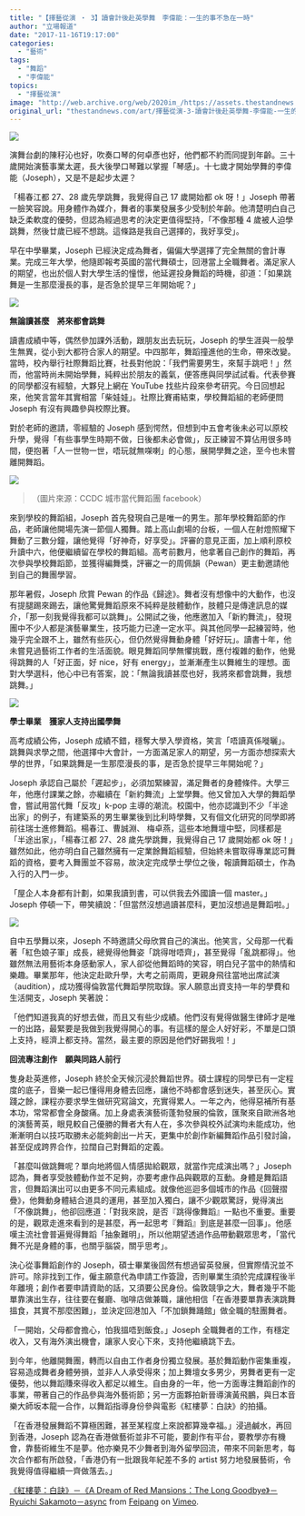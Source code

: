 ```yaml
---
title: "【擇藝從演 ‧ 3】讀會計後赴英學舞　李偉能：一生的事不急在一時"
author: "立場報道"
date: "2017-11-16T19:17:00"
categories:
  - "藝術"
tags:
  - "舞蹈"
  - "李偉能"
topics:
  - "擇藝從演"
image: "http://web.archive.org/web/2020im_/https://assets.thestandnews.com/media/photos/dancer-11_cfYJp.png"
original_url: "thestandnews.com/art/擇藝從演-3-讀會計後赴英學舞-李偉能-一生的事不急在一時"
---
```

![](http://web.archive.org/web/2020im_/https://assets.thestandnews.com/media/photos/dancer-11_cfYJp.png)

演舞台劇的陳秄沁也好，吹奏口琴的何卓彥也好，他們都不約而同提到年齡。三十歲開始演藝事業太遲，長大後學口琴難以掌握「琴感」。十七歲才開始學舞的李偉能（Joseph），又是不是起步太遲？

「楊春江都 27、28 歲先學跳舞，我覺得自己 17 歲開始都 ok 呀！」Joseph 帶著一臉笑容說。用身體作為媒介，舞者的事業發展多少受制於年齡。他清楚明白自己缺乏柔軟度的優勢，但認為經過思考的決定更值得堅持，「不像那種 4 歲被人迫學跳舞，然後廿歲已經不想跳。這條路是我自己選擇的，我好享受」。

早在中學畢業，Joseph 已經決定成為舞者，偏偏大學選擇了完全無關的會計專業。完成三年大學，他隨即報考英國的當代舞碩士，回港當上全職舞者。滿足家人的期望，也出於個人對大學生活的憧憬，他延遲投身舞蹈的時機，卻道：「如果跳舞是一生那麼漫長的事，是否急於提早三年開始呢？」

![](http://web.archive.org/web/2020im_/https://assets.thestandnews.com/media/photos/23275689_10155673927431422_2259896350463020737_o_A1th8_dODKO.png)

**無論讀甚麼　將來都會跳舞**

讀書成績中等，偶然參加課外活動，跟朋友出去玩玩，Joseph 的學生涯與一般學生無異，從小到大都符合家人的期望。中四那年，舞蹈撞進他的生命，帶來改變。當時，校內舉行社際舞蹈比賽，社長對他說：「我們需要男生，來幫手跳吧！」然而，他當時尚未開始學舞，純粹出於朋友的義氣，便答應與同學試試看。代表參賽的同學都沒有經驗，大夥兒上網在 YouTube 找些片段來參考研究。今日回想起來，他笑言當年其實相當「柴娃娃」。社際比賽甫結束，學校舞蹈組的老師便問 Joseph 有沒有興趣參與校際比賽。

對於老師的邀請，零經驗的 Joseph 感到愕然，但想到中五會考後未必可以原校升學，覺得「有些事學生時期不做，日後都未必會做」，反正練習不算佔用很多時間，便抱著「人一世物一世，唔玩就無㗎喇」的心態，展開學舞之途，至今也未嘗離開舞蹈。

![](http://web.archive.org/web/2020im_/https://assets.thestandnews.com/media/photos/22384036_1599157910143529_2922067805162499434_o_aF9iu.jpg)
> （圖片來源：CCDC 城市當代舞蹈團 facebook）

來到學校的舞蹈組，Joseph 首先發現自己是唯一的男生。那年學校舞蹈節的作品，老師讓他開場先演一節個人獨舞。踏上高山劇場的台板，一個人在射燈照耀下舞動了三數分鐘，讓他覺得「好神奇，好享受」。評審的意見正面，加上順利原校升讀中六，他便繼續留在學校的舞蹈組。高考前數月，他拿著自己創作的舞蹈，再次參與學校舞蹈節，並獲得編舞獎，評審之一的周佩韻（Pewan）更主動邀請他到自己的舞團學習。

那年暑假，Joseph 欣賞 Pewan 的作品《歸途》。舞者沒有想像中的大動作，也沒有提腿踢來踢去，讓他驚覺舞蹈原來不純粹是肢體動作，肢體只是傳達訊息的媒介，「那一刻我覺得我都可以跳舞」。公開試之後，他應邀加入「新約舞流」，發現團中不少人都是演藝畢業生，技巧能力已達一定水平。與其他同學一起練習時，他幾乎完全跟不上，雖然有些灰心，但仍然覺得舞動身體「好好玩」。讀書十年，他未嘗見過藝術工作者的生活面貌。眼見舞蹈同學無懼挑戰，應付複雜的動作，他覺得跳舞的人「好正面，好 nice，好有 energy」，並漸漸產生以舞維生的理想。面對大學選科，他心中已有答案，說：「無論我讀甚麼也好，我將來都會跳舞，我想跳舞。」

![](http://web.archive.org/web/2020im_/https://assets.thestandnews.com/media/photos/23591977_10155320066651656_4903672951800524114_o_fz5t8_1dpyK.png)

**學士畢業　獲家人支持出國學舞**

高考成績公佈，Joseph 成績不錯，穩奪大學入學資格，笑言「唔讀真係嘥曬」。跳舞與求學之間，他選擇中大會計，一方面滿足家人的期望，另一方面亦想探索大學的世界，「如果跳舞是一生那麼漫長的事，是否急於提早三年開始呢？」

Joseph 承認自己屬於「遲起步」，必須加緊練習，滿足舞者的身體條件。大學三年，他應付課業之餘，亦繼續在「新約舞流」上堂學舞。他又曾加入大學的舞蹈學會，嘗試用當代舞「反攻」k-pop 主導的潮流。校園中，他亦認識到不少「半途出家」的例子，有建築系的男生畢業後到比利時學舞，又有個文化研究的同學即將前往瑞士進修舞蹈。楊春江、曹誠淵、 梅卓燕，這些本地舞壇中堅，同樣都是「半途出家」，「楊春江都 27、28 歲先學跳舞，我覺得自己 17 歲開始都 ok 呀！」雖然如此，他亦明白自己雖然擁有一定業餘舞蹈經驗，但始終未嘗取得專業認可舞蹈的資格，要考入舞團並不容易，故決定完成學士學位之後，報讀舞蹈碩士，作為入行的入門一步。

「屋企人本身都有計劃，如果我讀到書，可以供我去外國讀一個 master。」Joseph 停頓一下，帶笑續說：「但當然沒想過讀甚麼科，更加沒想過是舞蹈啦。」

![](http://web.archive.org/web/2020im_/https://assets.thestandnews.com/media/photos/23632269_10155320066646656_8794079733243647054_o_SD1Nj_m7s0g.png)

自中五學舞以來，Joseph 不時邀請父母欣賞自己的演出。他笑言，父母那一代看著「紅色娘子軍」成長，總覺得他舞姿「跳得咁唔齊」，甚至覺得「亂跳都得」。他雖然無法用藝術本身感動家人，家人卻從他舞蹈時的笑容，明白兒子當中的熱情和樂趣。畢業那年，他決定赴歐升學，大考之前兩周，更親身飛往當地出席試演（audition），成功獲得倫敦當代舞蹈學院取錄。家人願意出資支持一年的學費和生活開支，Joseph 笑著說：

「他們知道我真的好想去做，而且又有些少成績。他們沒有覺得做醫生律師才是唯一的出路，最緊要是我做到我覺得開心的事。有這樣的屋企人好好彩，不單是口頭上支持，經濟上都支持。當然，最主要的原因是他們好錫我啦！」

**回流專注創作　願與同路人前行**

隻身赴英進修，Joseph 終於全天候沉浸於舞蹈世界。碩士課程的同學已有一定程度的底子，音樂一起已懂得用身體去回應，讓他不時都會感到迷失，甚至灰心。實踐之餘，課程亦要求學生做研究寫論文，充實得累人。一年之內，他得惡補所有基本功，常常都會全身酸痛。加上身處表演藝術蓬勃發展的倫敦，匯聚來自歐洲各地的演藝菁英，眼見較自己優勝的舞者大有人在，多次參與校外試演均未能成功，他漸漸明白以技巧取勝未必能夠創出一片天，更集中於創作新編舞蹈作品引發討論，甚至促成跨界合作，拉闊自己對舞蹈的定義。

「甚麼叫做跳舞呢？單向地將個人情感拋給觀眾，就當作完成演出嗎？」Joseph 認為，舞者享受肢體動作並不足夠，亦要考慮作品與觀眾的互動。身體是舞蹈語言，但舞蹈演出可以由更多不同元素組成。就像他巡迴多個城市的作品《回聲摺疊》，他舞動身體結合道具的運用，甚至加入獨白，讓不少觀眾驚訝，覺得演出「不像跳舞」，他卻回應道：「對我來說，是否『跳得像舞蹈』一點也不重要。重要的是，觀眾走進來看到的是甚麼，再一起思考『舞蹈』到底是甚麼一回事」。他感嘆主流社會普遍覺得舞蹈「抽象難明」，所以他期望透過作品帶動觀眾思考，「當代舞不光是身體的事，也關乎腦袋，關乎思考」。

決心從事舞蹈創作的 Joseph，碩士畢業後固然有想過留英發展，但實際情況並不許可。除非找到工作，僱主願意代為申請工作簽證，否則畢業生須於完成課程後半年離境；創作者要申請資助的話，又須要公民身份。倫敦競爭之大，舞者幾乎不能單靠演出生存，往往要在餐廳、咖啡店做兼職，讓他相信「在香港要單靠表演跳舞搵食，其實不那麼困難」，並決定回港加入「不加鎖舞踊館」做全職的駐團舞者。

「一開始，父母都會擔心，怕我搵唔到飯食。」Joseph 全職舞者的工作，有穩定收入，又有海外演出機會，讓家人安心下來，支持他繼續跳下去。

到今年，他離開舞團，轉而以自由工作者身份獨立發展。基於舞蹈動作密集重複，容易造成舞者身體勞損，並非人人承受得來；加上舞壇女多男少，男舞者更有一定優勢，他以舞蹈賺來得收入都足以維生。自由身的一年，他一方面專注舞蹈創作的事業，帶著自己的作品參與海外藝術節；另一方面夥拍新晉導演黃飛鵬，與日本音樂大師坂本龍一合作，以舞蹈指導身份參與電影《紅樓夢：白訣》的拍攝。

「在香港發展舞蹈不算極困難，甚至某程度上來說都算幾幸福。」浸過鹹水，再回到香港，Joseph 認為在香港做藝術並非不可能，要創作有平台，要教學亦有機會，靠藝術維生不是夢。他亦樂見不少舞者到海外留學回流，帶來不同新思考，每次合作都有所啟發，「香港仍有一批跟我年紀差不多的 artist 努力地發展藝術，令我覺得值得繼續一齊做落去。」

[《紅樓夢：白訣》－《A Dream of Red Mansions：The Long Goodbye》－Ryuichi Sakamoto－async](http://web.archive.org/web/20210917122720/https://vimeo.com/235850094) from [Feipang](http://web.archive.org/web/20210917122720/https://vimeo.com/user28478086) on [Vimeo](http://web.archive.org/web/20210917122720/https://vimeo.com/).